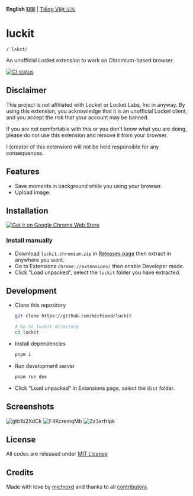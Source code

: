 **English 🇺🇸** | [Tiếng Việt 🇻🇳](README.vi.md)

# luckit

`/ˈlʌkɪt/`

An unofficial Locket extension to work on Chromium-based browser.

[![CI status](https://github.com/michioxd/luckit/actions/workflows/test.yaml/badge.svg)](https://github.com/michioxd/luckit/actions/workflows/test.yaml)

## Disclaimer

This project is not affiliated with Locket or Locket Labs, Inc in anyway. By using this extension, you acknowledge that it is an unofficial Locket client, and you accept the risk that your account may be banned.

If you are not comfortable with this or you don't know what you are doing, please do not use this extension and remove it from your browser.

I (creator of this extension) will not be held responsible for any consequences.

## Features

- Save moments in background while you using your browser.
- Upload image.

## Installation

[![Get it on Google Chrome Web Store](https://github.com/user-attachments/assets/2f324143-0532-45a8-aa87-b4d1afaece79)](https://chromewebstore.google.com/detail/luckit/gkpedjnafgjmkjlcfcgcjonblhjiifmo)

### Install manually

- Download `luckit.chromium.zip` in [Releases page](https://github.com/michioxd/luckit/releases/latest) then extract in anywhere you want.
- Go to Extensions `chrome://extensions/` then enable Developer mode.
- Click "Load unpacked", select the `luckit` folder you have extracted.

## Development

- Clone this repository

  ```sh
  git clone https://github.com/michioxd/luckit

  # Go to luckit directory
  cd luckit
  ```

- Install dependencies

  ```sh
  pnpm i
  ```

- Run development server

  ```sh
  pnpm run dev
  ```

- Click "Load unpacked" in Extensions page, select the `dist` folder.

## Screenshots

![gtb1b2XdCk](https://github.com/user-attachments/assets/d2cb6440-f48c-41e1-8d3d-0e185801c06d)
![F4KcremqMb](https://github.com/user-attachments/assets/e4068f8e-125b-45fb-ab16-9b39857335dd)
![Zz3xrfrlpk](https://github.com/user-attachments/assets/20af0c5f-e598-494b-b284-17ba254c50b8)

## License

All codes are released under [MIT License](LICENSE)

## Credits

Made with love by [michioxd](https://github.com/michioxd) and thanks to all [contributors](https://github.com/michioxd/luckit/graphs/contributors).
